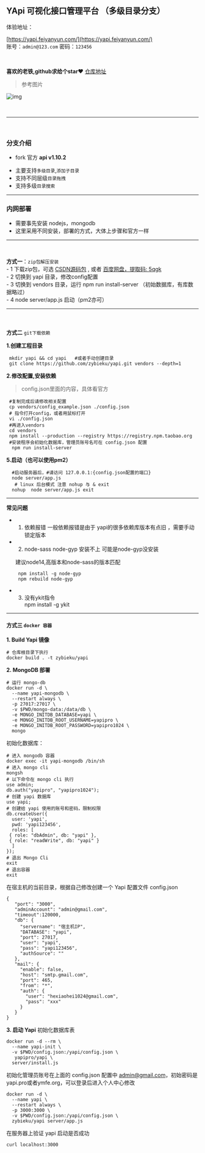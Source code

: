 ## YApi  可视化接口管理平台 （多级目录分支）

体验地址：

[https://yapi.feiyanyun.com/](https://yapi.feiyanyun.com/)  
账号：`admin@123.com`
密码：`123456`

<br/>

**喜欢的老铁,github求给个star❤️** 
[仓库地址](https://github.com/zybieku/yapi) 


> 参考图片 

  ![img](./yapi_menu.png)

<br/>

---

<br/>

### 分支介绍 
  * fork 官方 **api v1.10.2**
  - 主要支持`多级目录`,`添加子目录`
  - 支持不同层级`目录拖拽`
  - 支持多级`目录搜索`

---


### 内网部署
  - 需要事先安装 nodejs，mongodb  
  - 这里采用不同安装，部署的方式，大体上步骤和官方一样 


---

<br/>

 **方式一**：`zip包解压安装`  
    - 1 下载zip包，可选 [CSDN源码包](https://download.csdn.net/download/zybieku/34093967) , 或者 [百度网盘，提取码: 5qgk](https://pan.baidu.com/s/1aoA_KoNw9pyEx0Sw8ktxwg)    
    - 2 切换到 yapi 目录，修改config配置  
    - 3 切换到 vendors 目录，运行 npm run install-server （初始数据库，有库数据略过）  
    - 4 node server/app.js 启动（pm2亦可）  


---
<br/>

 #### 
  **方式二**  `git下载依赖`

  **1.创建工程目录**
  
  ```shell
   mkdir yapi && cd yapi   #或者手动创建目录   
   git clone https://github.com/zybieku/yapi.git vendors --depth=1 
  ```
 
  **2.修改配置,安装依赖**
  > config.json里面的内容，具体看官方

  ```shell
   #复制完成后请修改相关配置
   cp vendors/config_example.json ./config.json 
   # 指令打开config，或者用鼠标打开
   vi ./config.json 
   #再进入vendors
   cd vendors
   npm install --production --registry https://registry.npm.taobao.org
   #安装程序会初始化数据库，管理员账号名可在 config.json 配置
    npm run install-server 
  ``` 

 **5.启动（也可以使用pm2）** 

  ```shell
    #启动服务器后，#请访问 127.0.0.1:{config.json配置的端口}
    node server/app.js 
     # linux 后台模式 注意 nohup 与 & exit
    nohup  node server/app.js exit    
  ```
---
 **常见问题**

 - 1. 依赖报错
 一般依赖报错是由于 yapi的很多依赖库版本有点旧 ，需要手动锁定版本

 - 2. node-sass node-gyp  安装不上 
   可能是node-gyp没安装  

   建议node14,高版本和node-sass的版本匹配
   ```shell
    npm install -g node-gyp
    npm rebuild node-gyp
   ```
 
 - 3. 没有ykit指令    
   npm install -g ykit

---
   
 #### 
#### 方式三  `docker 容器`  
**1. Build Yapi 镜像**
```
# 仓库根目录下执行
docker build . -t zybieku/yapi
```
**2. MongoDB 部署**
```
# 运行 mongo-db
docker run -d \
  --name yapi-mongodb \ 
  --restart always \
  -p 27017:27017 \
  -v $PWD/mongo-data:/data/db \
  -e MONGO_INITDB_DATABASE=yapi \ 
  -e MONGO_INITDB_ROOT_USERNAME=yapipro \
  -e MONGO_INITDB_ROOT_PASSWORD=yapipro1024 \
  mongo
```
初始化数据库：
```
# 进入 mongodb 容器
docker exec -it yapi-mongodb /bin/sh
# 进入 mongo cli
mongsh
# 以下命令在 mongo cli 执行
use admin;
db.auth("yapipro", "yapipro1024");
# 创建 yapi 数据库
use yapi;
# 创建给 yapi 使用的账号和密码，限制权限
db.createUser({
  user: 'yapi',
  pwd: 'yapi123456',
  roles: [
 { role: "dbAdmin", db: "yapi" },
 { role: "readWrite", db: "yapi" }
  ]
});
# 退出 Mongo Cli
exit
# 退出容器
exit
```


在宿主机的当前目录，根据自己修改创建一个 Yapi 配置文件 config.json
```
{
   "port": "3000",
   "adminAccount": "admin@gmail.com",
   "timeout":120000,
   "db": {
     "servername": "宿主机IP",
     "DATABASE": "yapi",
     "port": 27017,
     "user": "yapi",
     "pass": "yapi123456",
     "authSource": ""
   },
   "mail": {
     "enable": false,
     "host": "smtp.gmail.com",
     "port": 465,
     "from": "*",
     "auth": {
       "user": "hexiaohei1024@gmail.com",
       "pass": "xxx"
     }
   }
}
```

**3. 启动 Yapi**
初始化数据库表
```
docker run -d --rm \
  --name yapi-init \
  -v $PWD/config.json:/yapi/config.json \
   yapipro/yapi \
  server/install.js
```
初始化管理员账号在上面的 config.json 配置中 admin@gmail.com，初始密码是 yapi.pro或者ymfe.org，可以登录后进入个人中心修改
```
docker run -d \
  --name yapi \
  --restart always \
  -p 3000:3000 \
  -v $PWD/config.json:/yapi/config.json \
  zybieku/yapi server/app.js
```
在服务器上验证 yapi 启动是否成功
```
curl localhost:3000
```